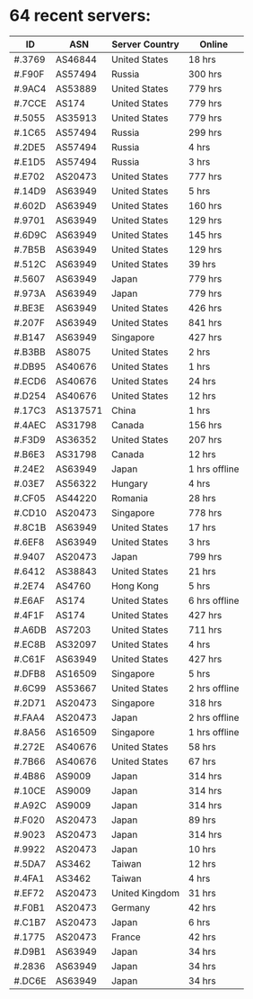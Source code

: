 # 64 recent servers:

| ID | ASN | Server Country | Online |
| ------ | ------ | ------ | ------ |
| #.3769 | AS46844 | United States | 18 hrs |
| #.F90F | AS57494 | Russia | 300 hrs |
| #.9AC4 | AS53889 | United States | 779 hrs |
| #.7CCE | AS174 | United States | 779 hrs |
| #.5055 | AS35913 | United States | 779 hrs |
| #.1C65 | AS57494 | Russia | 299 hrs |
| #.2DE5 | AS57494 | Russia | 4 hrs |
| #.E1D5 | AS57494 | Russia | 3 hrs |
| #.E702 | AS20473 | United States | 777 hrs |
| #.14D9 | AS63949 | United States | 5 hrs |
| #.602D | AS63949 | United States | 160 hrs |
| #.9701 | AS63949 | United States | 129 hrs |
| #.6D9C | AS63949 | United States | 145 hrs |
| #.7B5B | AS63949 | United States | 129 hrs |
| #.512C | AS63949 | United States | 39 hrs |
| #.5607 | AS63949 | Japan | 779 hrs |
| #.973A | AS63949 | Japan | 779 hrs |
| #.BE3E | AS63949 | United States | 426 hrs |
| #.207F | AS63949 | United States | 841 hrs |
| #.B147 | AS63949 | Singapore | 427 hrs |
| #.B3BB | AS8075 | United States | 2 hrs |
| #.DB95 | AS40676 | United States | 1 hrs |
| #.ECD6 | AS40676 | United States | 24 hrs |
| #.D254 | AS40676 | United States | 12 hrs |
| #.17C3 | AS137571 | China | 1 hrs |
| #.4AEC | AS31798 | Canada | 156 hrs |
| #.F3D9 | AS36352 | United States | 207 hrs |
| #.B6E3 | AS31798 | Canada | 12 hrs |
| #.24E2 | AS63949 | Japan | 1 hrs offline |
| #.03E7 | AS56322 | Hungary | 4 hrs |
| #.CF05 | AS44220 | Romania | 28 hrs |
| #.CD10 | AS20473 | Singapore | 778 hrs |
| #.8C1B | AS63949 | United States | 17 hrs |
| #.6EF8 | AS63949 | United States | 3 hrs |
| #.9407 | AS20473 | Japan | 799 hrs |
| #.6412 | AS38843 | United States | 21 hrs |
| #.2E74 | AS4760 | Hong Kong | 5 hrs |
| #.E6AF | AS174 | United States | 6 hrs offline |
| #.4F1F | AS174 | United States | 427 hrs |
| #.A6DB | AS7203 | United States | 711 hrs |
| #.EC8B | AS32097 | United States | 4 hrs |
| #.C61F | AS63949 | United States | 427 hrs |
| #.DFB8 | AS16509 | Singapore | 5 hrs |
| #.6C99 | AS53667 | United States | 2 hrs offline |
| #.2D71 | AS20473 | Singapore | 318 hrs |
| #.FAA4 | AS20473 | Japan | 2 hrs offline |
| #.8A56 | AS16509 | Singapore | 1 hrs offline |
| #.272E | AS40676 | United States | 58 hrs |
| #.7B66 | AS40676 | United States | 67 hrs |
| #.4B86 | AS9009 | Japan | 314 hrs |
| #.10CE | AS9009 | Japan | 314 hrs |
| #.A92C | AS9009 | Japan | 314 hrs |
| #.F020 | AS20473 | Japan | 89 hrs |
| #.9023 | AS20473 | Japan | 314 hrs |
| #.9922 | AS20473 | Japan | 10 hrs |
| #.5DA7 | AS3462 | Taiwan | 12 hrs |
| #.4FA1 | AS3462 | Taiwan | 4 hrs |
| #.EF72 | AS20473 | United Kingdom | 31 hrs |
| #.F0B1 | AS20473 | Germany | 42 hrs |
| #.C1B7 | AS20473 | Japan | 6 hrs |
| #.1775 | AS20473 | France | 42 hrs |
| #.D9B1 | AS63949 | Japan | 34 hrs |
| #.2836 | AS63949 | Japan | 34 hrs |
| #.DC6E | AS63949 | Japan | 34 hrs |

